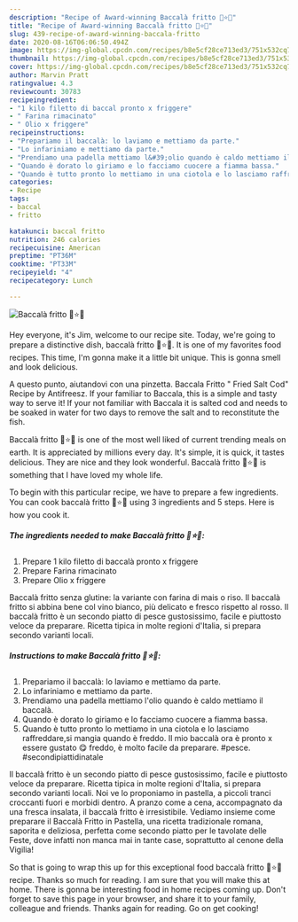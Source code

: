 ```yaml
---
description: "Recipe of Award-winning Baccalà fritto 🎄⭐🎅"
title: "Recipe of Award-winning Baccalà fritto 🎄⭐🎅"
slug: 439-recipe-of-award-winning-baccala-fritto
date: 2020-08-16T06:06:50.494Z
image: https://img-global.cpcdn.com/recipes/b8e5cf28ce713ed3/751x532cq70/baccala-fritto-🎄⭐🎅-recipe-main-photo.jpg
thumbnail: https://img-global.cpcdn.com/recipes/b8e5cf28ce713ed3/751x532cq70/baccala-fritto-🎄⭐🎅-recipe-main-photo.jpg
cover: https://img-global.cpcdn.com/recipes/b8e5cf28ce713ed3/751x532cq70/baccala-fritto-🎄⭐🎅-recipe-main-photo.jpg
author: Marvin Pratt
ratingvalue: 4.3
reviewcount: 30783
recipeingredient:
- "1 kilo filetto di baccal pronto x friggere"
- " Farina rimacinato"
- " Olio x friggere"
recipeinstructions:
- "Prepariamo il baccalà: lo laviamo e mettiamo da parte."
- "Lo infariniamo e mettiamo da parte."
- "Prendiamo una padella mettiamo l&#39;olio quando è caldo mettiamo il baccalà."
- "Quando è dorato lo giriamo e lo facciamo cuocere a fiamma bassa."
- "Quando è tutto pronto lo mettiamo in una ciotola e lo lasciamo raffreddare,si mangia quando è freddo. Il mio baccalà ora è pronto x essere gustato 😋 freddo, è molto facile da preparare. #pesce. #secondipiattidinatale"
categories:
- Recipe
tags:
- baccal
- fritto

katakunci: baccal fritto 
nutrition: 246 calories
recipecuisine: American
preptime: "PT36M"
cooktime: "PT33M"
recipeyield: "4"
recipecategory: Lunch

---
```



![Baccalà fritto 🎄⭐🎅](https://img-global.cpcdn.com/recipes/b8e5cf28ce713ed3/751x532cq70/baccala-fritto-🎄⭐🎅-recipe-main-photo.jpg)

Hey everyone, it's Jim, welcome to our recipe site. Today, we're going to prepare a distinctive dish, baccalà fritto 🎄⭐🎅. It is one of my favorites food recipes. This time, I'm gonna make it a little bit unique. This is gonna smell and look delicious.

A questo punto, aiutandovi con una pinzetta. Baccala Fritto &#34; Fried Salt Cod&#34; Recipe by Antifreesz. If your familiar to Baccala, this is a simple and tasty way to serve it! If your not familiar with Baccala it is salted cod and needs to be soaked in water for two days to remove the salt and to reconstitute the fish.

Baccalà fritto 🎄⭐🎅 is one of the most well liked of current trending meals on earth. It is appreciated by millions every day. It's simple, it is quick, it tastes delicious. They are nice and they look wonderful. Baccalà fritto 🎄⭐🎅 is something that I have loved my whole life.


To begin with this particular recipe, we have to prepare a few ingredients. You can cook baccalà fritto 🎄⭐🎅 using 3 ingredients and 5 steps. Here is how you cook it.

<!--inarticleads1-->

##### The ingredients needed to make Baccalà fritto 🎄⭐🎅:

1. Prepare 1 kilo filetto di baccalà pronto x friggere
1. Prepare  Farina rimacinato
1. Prepare  Olio x friggere


Baccalà fritto senza glutine: la variante con farina di mais o riso. Il baccalà fritto si abbina bene col vino bianco, più delicato e fresco rispetto al rosso. Il baccalà fritto è un secondo piatto di pesce gustosissimo, facile e piuttosto veloce da preparare. Ricetta tipica in molte regioni d&#39;Italia, si prepara secondo varianti locali. 

<!--inarticleads2-->

##### Instructions to make Baccalà fritto 🎄⭐🎅:

1. Prepariamo il baccalà: lo laviamo e mettiamo da parte.
1. Lo infariniamo e mettiamo da parte.
1. Prendiamo una padella mettiamo l&#39;olio quando è caldo mettiamo il baccalà.
1. Quando è dorato lo giriamo e lo facciamo cuocere a fiamma bassa.
1. Quando è tutto pronto lo mettiamo in una ciotola e lo lasciamo raffreddare,si mangia quando è freddo. Il mio baccalà ora è pronto x essere gustato 😋 freddo, è molto facile da preparare. #pesce. #secondipiattidinatale


Il baccalà fritto è un secondo piatto di pesce gustosissimo, facile e piuttosto veloce da preparare. Ricetta tipica in molte regioni d&#39;Italia, si prepara secondo varianti locali. Noi ve lo proponiamo in pastella, a piccoli tranci croccanti fuori e morbidi dentro. A pranzo come a cena, accompagnato da una fresca insalata, il baccalà fritto è irresistibile. Vediamo insieme come preparare il Baccalà Fritto in Pastella, una ricetta tradizionale romana, saporita e deliziosa, perfetta come secondo piatto per le tavolate delle Feste, dove infatti non manca mai in tante case, soprattutto al cenone della Vigilia! 

So that is going to wrap this up for this exceptional food baccalà fritto 🎄⭐🎅 recipe. Thanks so much for reading. I am sure that you will make this at home. There is gonna be interesting food in home recipes coming up. Don't forget to save this page in your browser, and share it to your family, colleague and friends. Thanks again for reading. Go on get cooking!
